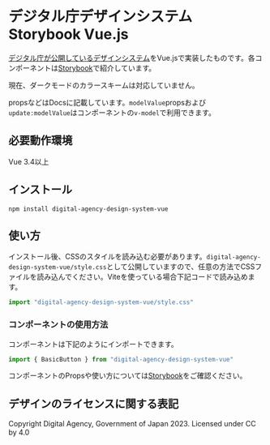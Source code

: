 
# デジタル庁デザインシステム Storybook Vue.js
[デジタル庁が公開しているデザインシステム](https://www.digital.go.jp/policies/servicedesign/designsystem)をVue.jsで実装したものです。各コンポーネントは[Storybook](https://crayfisher-zari.github.io/digital-agency-design-system/)で紹介しています。

現在、ダークモードのカラースキームは対応していません。

propsなどはDocsに記載しています。`modelValue`propsおよび`update:modelValue`はコンポーネントの`v-model`で利用できます。

## 必要動作環境
Vue 3.4以上

## インストール
```
npm install digital-agency-design-system-vue
```

## 使い方
インストール後、CSSのスタイルを読み込む必要があります。`digital-agency-design-system-vue/style.css`として公開していますので、任意の方法でCSSファイルを読み込んでください。Viteを使っている場合下記コードで読み込めます。

```ts
import "digital-agency-design-system-vue/style.css"
```

### コンポーネントの使用方法
コンポーネントは下記のようにインポートできます。

```ts
import { BasicButton } from "digital-agency-design-system-vue"
```

コンポーネントのPropsや使い方については[Storybook](https://crayfisher-zari.github.io/digital-agency-design-system/)をご確認ください。

## デザインのライセンスに関する表記
Copyright Digital Agency, Government of Japan 2023. Licensed under CC by 4.0